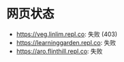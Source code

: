 # 网页状态
- https://veg.linlim.repl.co: 失败 (403)
- https://learninggarden.repl.co: 失败
- https://aro.flinthill.repl.co: 失败
